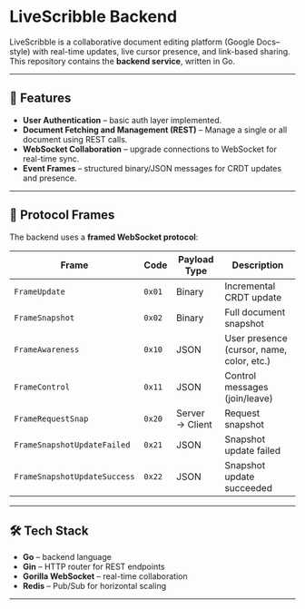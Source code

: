 # LiveScribble Backend

LiveScribble is a collaborative document editing platform (Google Docs–style) with real-time updates, live cursor presence, and link-based sharing.  
This repository contains the **backend service**, written in Go.

---

## 🚀 Features

- **User Authentication** – basic auth layer implemented.  
- **Document Fetching and Management (REST)** – Manage a single or all document using REST calls.  
- **WebSocket Collaboration** – upgrade connections to WebSocket for real-time sync.  
- **Event Frames** – structured binary/JSON messages for CRDT updates and presence.

---

## 📡 Protocol Frames

The backend uses a **framed WebSocket protocol**:

| Frame | Code | Payload Type | Description |
|-------|------|--------------|-------------|
| `FrameUpdate` | `0x01` | Binary | Incremental CRDT update |
| `FrameSnapshot` | `0x02` | Binary | Full document snapshot |
| `FrameAwareness` | `0x10` | JSON | User presence (cursor, name, color, etc.) |
| `FrameControl` | `0x11` | JSON | Control messages (join/leave) |
| `FrameRequestSnap` | `0x20` | Server → Client | Request snapshot |
| `FrameSnapshotUpdateFailed` | `0x21` | JSON | Snapshot update failed |
| `FrameSnapshotUpdateSuccess` | `0x22` | JSON | Snapshot update succeeded |

---

## 🛠️ Tech Stack

- **Go** – backend language  
- **Gin** – HTTP router for REST endpoints  
- **Gorilla WebSocket** – real-time collaboration  
- **Redis** – Pub/Sub for horizontal scaling

---


